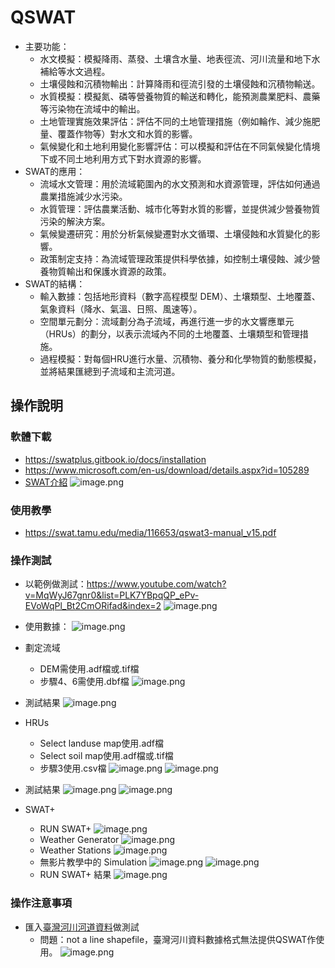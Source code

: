 # QSWAT
- 主要功能：
    - 水文模擬：模擬降雨、蒸發、土壤含水量、地表徑流、河川流量和地下水補給等水文過程。
    - 土壤侵蝕和沉積物輸出：計算降雨和徑流引發的土壤侵蝕和沉積物輸送。
    - 水質模擬：模擬氮、磷等營養物質的輸送和轉化，能預測農業肥料、農藥等污染物在流域中的輸出。
    - 土地管理實施效果評估：評估不同的土地管理措施（例如輪作、減少施肥量、覆蓋作物等）對水文和水質的影響。
    - 氣候變化和土地利用變化影響評估：可以模擬和評估在不同氣候變化情境下或不同土地利用方式下對水資源的影響。
- SWAT的應用：
    - 流域水文管理：用於流域範圍內的水文預測和水資源管理，評估如何通過農業措施減少水污染。
    - 水質管理：評估農業活動、城市化等對水質的影響，並提供減少營養物質污染的解決方案。
    - 氣候變遷研究：用於分析氣候變遷對水文循環、土壤侵蝕和水質變化的影響。
    - 政策制定支持：為流域管理政策提供科學依據，如控制土壤侵蝕、減少營養物質輸出和保護水資源的政策。
- SWAT的結構：
    - 輸入數據：包括地形資料（數字高程模型 DEM）、土壤類型、土地覆蓋、氣象資料（降水、氣溫、日照、風速等）。
    - 空間單元劃分：流域劃分為子流域，再進行進一步的水文響應單元（HRUs）的劃分，以表示流域內不同的土地覆蓋、土壤類型和管理措施。
    - 過程模擬：對每個HRU進行水量、沉積物、養分和化學物質的動態模擬，並將結果匯總到子流域和主流河道。

## 操作說明

### 軟體下載
- https://swatplus.gitbook.io/docs/installation
- https://www.microsoft.com/en-us/download/details.aspx?id=105289
- [SWAT介紹](https://www.youtube.com/watch?v=dBARtcejaPM)
     ![image.png](image%200.png)
        
### 使用教學
- https://swat.tamu.edu/media/116653/qswat3-manual_v15.pdf
    
### 操作測試
- 以範例做測試：https://www.youtube.com/watch?v=MqWyJ67gnr0&list=PLK7YBpqQP_ePv-EVoWqPl_Bt2CmORifad&index=2
![image.png](image%201.png)        
- 使用數據：
![image.png](image%202.png)

- 劃定流域
    - DEM需使用.adf檔或.tif檔
    - 步驟4、6需使用.dbf檔
    ![image.png](image%203.png)
- 測試結果
    ![image.png](image%204.png)
- HRUs
    - Select landuse map使用.adf檔
    - Select soil map使用.adf檔或.tif檔
    - 步驟3使用.csv檔
    ![image.png](image%205.png)
    ![image.png](image%206.png)
- 測試結果
    ![image.png](image%207.png)
    ![image.png](image%208.png)   
- SWAT+
    - RUN SWAT+
    ![image.png](image%209.png)
    - Weather Generator
    ![image.png](image%2010.png)
    - Weather Stations
    ![image.png](image%2011.png)
    - 無影片教學中的 Simulation
    ![image.png](image%2012.png)
    ![image.png](image%2013.png)
    - RUN SWAT+ 結果
    ![image.png](image%2014.png)

### 操作注意事項
- 匯入[臺灣河川河道資料](https://data.gov.tw/dataset/25781)做測試
    - 問題：not a line shapefile，臺灣河川資料數據格式無法提供QSWAT作使用。
    ![image.png](image%2015.png)